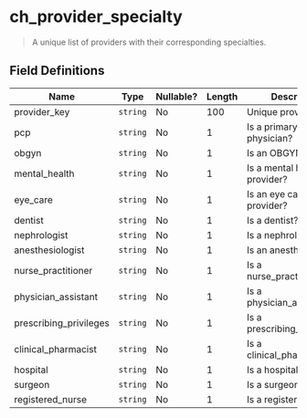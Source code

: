 # ch_provider_specialty

> A unique list of providers with their corresponding specialties.
> 

## Field Definitions

| Name | Type | Nullable? | Length | Description | Values |
| --- | --- | --- | --- | --- | --- |
| provider_key | `string` | No | 100 | Unique provider key. |  |
| pcp | `string` | No | 1 | Is a primary care physician? | `YYYYMMDD` |
| obgyn | `string` | No | 1 | Is an OBGYN? | `YYYYMMDD` |
| mental_health | `string` | No | 1 | Is a mental health provider?  | `Y` or `N` |
| eye_care | `string` | No | 1 | Is an eye care provider? | `Y` or `N` |
| dentist | `string` | No | 1 | Is a dentist?  | `Y` or `N` |
| nephrologist | `string` | No | 1 | Is a nephrologist? | `Y` or `N` |
| anesthesiologist | `string` | No | 1 | Is an anesthesiologist? | `Y` or `N` |
| nurse_practitioner | `string` | No | 1 | Is a nurse_practitioner? | `Y` or `N` |
| physician_assistant | `string` | No | 1 | Is a physician_assistant? | `Y` or `N` |
| prescribing_privileges | `string` | No | 1 | Is a prescribing_privileges? | `Y` or `N` |
| clinical_pharmacist | `string` | No | 1 | Is a clinical_pharmacist? | `Y` or `N` |
| hospital | `string` | No | 1 | Is a hospital? | `Y` or `N` |
| surgeon | `string` | No | 1 | Is a surgeon? | `Y` or `N` |
| registered_nurse | `string` | No | 1 | Is a registered_nurse? | `Y` or `N` |